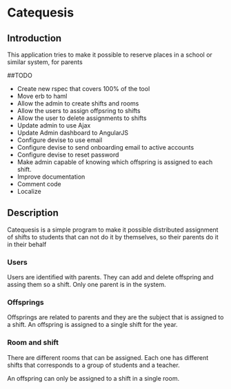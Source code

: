# Catequesis
## Introduction
This application tries to make it possible to reserve places in a school or similar system, for parents


##TODO
* Create new rspec that covers 100% of the tool
* Move erb to haml
* Allow the admin to create shifts and rooms
* Allow the users to assign offpsring to shifts
* Allow the user to delete assignments to shifts
* Update admin to use Ajax
* Update Admin dashboard to AngularJS
* Configure devise to use email
* Configure devise to send onboarding email to active accounts
* Configure devise to reset password
* Make admin capable of knowing which offspring is assigned to each shift.
* Improve documentation
* Comment code
* Localize

## Description
Catequesis is a simple program to make it possible distributed assignment of shifts to students that can not do it by themselves, so their parents do it in their behalf

### Users
Users are identified with parents. They can add and delete offspring and assing them so a shift. Only one parent is in the system.

### Offsprings
Offsprings are related to parents and they are the subject that is assigned to a shift. An offspring is assigned to a single shift for the year.

### Room and shift
There are different rooms that can be assigned. Each one has different shifts that corresponds to a group of students and a teacher.

An offspring can only be assigned to a shift in a single room.



